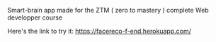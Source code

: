 Smart-brain app made for the ZTM ( zero to mastery ) complete Web developper course

Here's the link to try it: https://facereco-f-end.herokuapp.com/

